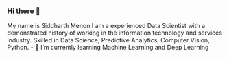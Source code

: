 ### Hi there 👋

<!--
**sidm-23/sidm-23** is a ✨ _special_ ✨ repository because its `README.md` (this file) appears on your GitHub profile.--!>

My name is Siddharth Menon I am a experienced Data Scientist with a demonstrated history of working in the information technology and services industry. Skilled in Data Science, 
Predictive Analytics, Computer Vision, Python.  

- 🌱 I’m currently learning Machine Learning and Deep Learning  
